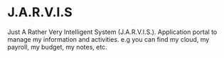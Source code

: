 # J.A.R.V.I.S
Just A Rather Very Intelligent System (J.A.R.V.I.S.). Application portal to manage my information and activities. e.g you can find my cloud, my payroll, my budget, my notes, etc.
